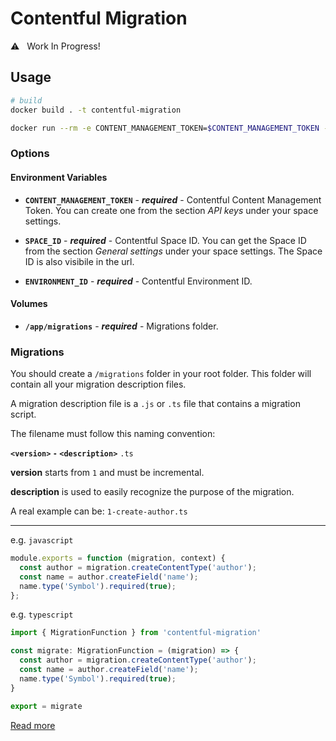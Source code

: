 # Contentful Migration

:warning:   Work In Progress!

## Usage

```sh
# build
docker build . -t contentful-migration

docker run --rm -e CONTENT_MANAGEMENT_TOKEN=$CONTENT_MANAGEMENT_TOKEN -e SPACE_ID=$SPACE_ID -e ENVIRONMENT_ID=$ENVIRONMENT_ID -v $(pwd)/migrations:/app/migrations contentful-migration:latest
```

### Options

#### Environment Variables

* **`CONTENT_MANAGEMENT_TOKEN`** - ***required*** - Contentful Content Management Token. You can create one from the section *API keys* under your space settings.

* **`SPACE_ID`** - ***required*** - Contentful Space ID. You can get the Space ID from the section *General settings* under your space settings. The Space ID is also visibile in the url.

* **`ENVIRONMENT_ID`** - ***required*** - Contentful Environment ID.

#### Volumes

* **`/app/migrations`** - ***required*** - Migrations folder.


### Migrations

You should create a `/migrations` folder in your root folder. This folder will contain all your migration description files.

A migration description file is a `.js` or `.ts` file that contains a migration script.

The filename must follow this naming convention:

**`<version>` `-` `<description>`** `.ts`

**version** starts from `1` and must be incremental.

**description** is used to easily recognize the purpose of the migration.

A real example can be: `1-create-author.ts`

----

e.g. `javascript`

```js
module.exports = function (migration, context) {
  const author = migration.createContentType('author');
  const name = author.createField('name');
  name.type('Symbol').required(true);
};
```

e.g. `typescript`

```ts
import { MigrationFunction } from 'contentful-migration'

const migrate: MigrationFunction = (migration) => {
  const author = migration.createContentType('author');
  const name = author.createField('name');
  name.type('Symbol').required(true);
}

export = migrate
```

[Read more](https://github.com/contentful/contentful-migration)
